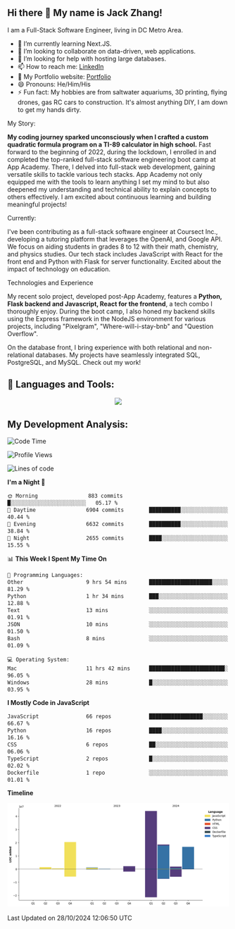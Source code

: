 
## Hi there 👋 My name is Jack Zhang!
I am a Full-Stack Software Engineer, living in DC Metro Area.

* 🌱 I’m currently learning Next.JS.
* 👯 I’m looking to collaborate on data-driven, web applications.
* 🤔 I’m looking for help with hosting large databases.
* 📫 How to reach me: [LinkedIn](https://www.linkedin.com/in/jack-zhang-1ba90929/)
* 🔭 My Portfolio website: [Portfolio](https://www.jackzhang.io)
* 😄 Pronouns: He/Him/His
* ⚡ Fun fact: My hobbies are from saltwater aquariums, 3D printing, flying drones, gas RC cars to construction. It's almost anything DIY, I am down to get my hands dirty.

My Story:

**My coding journey sparked unconsciously when I crafted a custom quadratic formula program on a TI-89 calculator in high school.** Fast forward to the beginning of 2022, during the lockdown, I enrolled in and completed the top-ranked full-stack software engineering boot camp at App Academy. There, I delved into full-stack web development, gaining versatile skills to tackle various tech stacks. App Academy not only equipped me with the tools to learn anything I set my mind to but also deepened my understanding and technical ability to explain concepts to others effectively. I am excited about continuous learning and building meaningful projects!

Currently:

I've been contributing as a full-stack software engineer at Coursect Inc., developing a tutoring platform that leverages the OpenAI, and Google API. We focus on aiding students in grades 8 to 12 with their math, chemistry, and physics studies. Our tech stack includes JavaScript with React for the front end and Python with Flask for server functionality. Excited about the impact of technology on education.

Technologies and Experience

My recent solo project, developed post-App Academy, features a **Python, Flask backend and Javascript, React for the frontend**, a tech combo I thoroughly enjoy. During the boot camp, I also honed my backend skills using the Express framework in the NodeJS environment for various projects, including "Pixelgram",  "Where-will-i-stay-bnb" and "Question Overflow".

On the database front, I bring experience with both relational and non-relational databases. My projects have seamlessly integrated SQL, PostgreSQL, and MySQL. Check out my work!


## 🧰 Languages and Tools:
<p align="center">
  <a href="https://skillicons.dev">
    <img src="https://skillicons.dev/icons?i=js,py,react,redux,html,css,flask,sequelize,express,npm,sqlite,postgres,github,postman,docker,nextjs,tailwind,gcp,ai" />
  </a>
</p>


## My Development Analysis:
<!--START_SECTION:waka-->
![Code Time](http://img.shields.io/badge/Code%20Time-1%2C071%20hrs%2032%20mins-blue)

![Profile Views](http://img.shields.io/badge/Profile%20Views-1-blue)

![Lines of code](https://img.shields.io/badge/From%20Hello%20World%20I%27ve%20Written-106.4%20million%20lines%20of%20code-blue)

**I'm a Night 🦉** 

```text
🌞 Morning                883 commits         █░░░░░░░░░░░░░░░░░░░░░░░░   05.17 % 
🌆 Daytime                6904 commits        ██████████░░░░░░░░░░░░░░░   40.44 % 
🌃 Evening                6632 commits        ██████████░░░░░░░░░░░░░░░   38.84 % 
🌙 Night                  2655 commits        ████░░░░░░░░░░░░░░░░░░░░░   15.55 % 
```


📊 **This Week I Spent My Time On** 

```text
💬 Programming Languages: 
Other                    9 hrs 54 mins       ████████████████████░░░░░   81.29 % 
Python                   1 hr 34 mins        ███░░░░░░░░░░░░░░░░░░░░░░   12.88 % 
Text                     13 mins             ░░░░░░░░░░░░░░░░░░░░░░░░░   01.91 % 
JSON                     10 mins             ░░░░░░░░░░░░░░░░░░░░░░░░░   01.50 % 
Bash                     8 mins              ░░░░░░░░░░░░░░░░░░░░░░░░░   01.09 % 

💻 Operating System: 
Mac                      11 hrs 42 mins      ████████████████████████░   96.05 % 
Windows                  28 mins             █░░░░░░░░░░░░░░░░░░░░░░░░   03.95 % 
```

**I Mostly Code in JavaScript** 

```text
JavaScript               66 repos            █████████████████░░░░░░░░   66.67 % 
Python                   16 repos            ████░░░░░░░░░░░░░░░░░░░░░   16.16 % 
CSS                      6 repos             ██░░░░░░░░░░░░░░░░░░░░░░░   06.06 % 
TypeScript               2 repos             █░░░░░░░░░░░░░░░░░░░░░░░░   02.02 % 
Dockerfile               1 repo              ░░░░░░░░░░░░░░░░░░░░░░░░░   01.01 % 
```



**Timeline**

![Lines of Code chart](https://raw.githubusercontent.com/jzhang319/jzhang319/master/assets/bar_graph.png)


 Last Updated on 28/10/2024 12:06:50 UTC
<!--END_SECTION:waka-->
